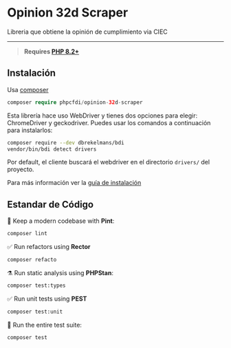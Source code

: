 # Opinion 32d Scraper

Libreria que obtiene la opinión de cumplimiento via CIEC

------

> **Requires [PHP 8.2+](https://php.net/releases/)**

## Instalación

Usa [composer](https://getcomposer.org/)

```php
composer require phpcfdi/opinion-32d-scraper
```

Esta librería hace uso WebDriver y tienes dos opciones para elegir: ChromeDriver y geckodriver. Puedes usar los comandos a continuación para instalarlos:

```bash
composer require --dev dbrekelmans/bdi
vendor/bin/bdi detect drivers
```

Por default, el cliente buscará el webdriver en el directorio `drivers/` del proyecto.

Para más información ver la [guía de instalación](https://github.com/symfony/panther#installing-chromedriver-and-geckodriver)

## Estandar de Código

🧹 Keep a modern codebase with **Pint**:

```bash
composer lint
```

✅ Run refactors using **Rector**

```bash
composer refacto
```

⚗️ Run static analysis using **PHPStan**:

```bash
composer test:types
```

✅ Run unit tests using **PEST**

```bash
composer test:unit
```

🚀 Run the entire test suite:

```bash
composer test
```
